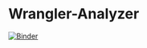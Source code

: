 # Wrangler-Analyzer
[![Binder](https://mybinder.org/badge_logo.svg)](https://mybinder.org/v2/gh/esanchez01/Wrangler-Analyzer.git/master?filepath=Wrangler%26Analyzer.ipynb)
